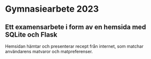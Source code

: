 # Gymnasiearbete 2023
## Ett examensarbete i form av en hemsida med SQLite och Flask

Hemsidan hämtar och presenterar recept från internet, som matchar användarens matvaror och matpreferenser.
